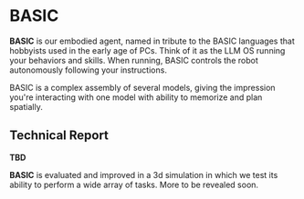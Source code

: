 # BASIC

**BASIC** is our embodied agent, named in tribute to the BASIC languages that hobbyists used in the early age of PCs. Think of it as the LLM OS running your behaviors and skills. When running, BASIC controls the robot autonomously following your instructions.



BASIC is a complex assembly of several models, giving the impression you're interacting with one model with ability to memorize and plan spatially.



## Technical Report

**TBD**

**BASIC** is evaluated and improved in a 3d simulation in which we test its ability to perform a wide array of tasks. More to be revealed soon.



